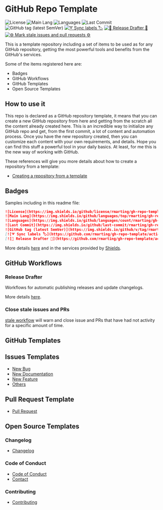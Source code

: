 # GitHub Repo Template

![License](https://img.shields.io/github/license/rmarting/gh-repo-template?style=plastic)
![Main Lang](https://img.shields.io/github/languages/top/rmarting/gh-repo-template)
![Languages](https://img.shields.io/github/languages/count/rmarting/gh-repo-template)
![Last Commit](https://img.shields.io/github/last-commit/rmarting/gh-repo-template)
![GitHub tag (latest SemVer)](https://img.shields.io/github/v/tag/rmarting/gh-repo-template)
[![➰ Sync labels 🏷️](https://github.com/rmarting/gh-repo-template/actions/workflows/sync-labels.yml/badge.svg)](https://github.com/rmarting/gh-repo-template/actions/workflows/sync-labels.yml)
[![🔖 Release Drafter 🔖](https://github.com/rmarting/gh-repo-template/actions/workflows/release-drafter.yml/badge.svg)](https://github.com/rmarting/gh-repo-template/actions/workflows/release-drafter.yml)
[![⚙️ Mark stale issues and pull requests ⚙️](https://github.com/rmarting/gh-repo-template/actions/workflows/stale.yml/badge.svg)](https://github.com/rmarting/gh-repo-template/actions/workflows/stale.yml)

This is a template repository including a set of items to be used as for any GitHub repository,
getting the most powerful tools and benefits from the GitHub's services.

Some of the items registered here are:

* Badges
* GitHub Workflows
* GitHub Templates
* Open Source Templates

## How to use it

This repo is declared as a GitHub repository template, it means that you can create a new GitHub repository
from here and getting from the scratch all the content already created here. This is an incredible way to initialize
any GitHub repo and get, from the first commit, a lot of content and automation process. Once you have the new
repository created, then you can customize each content with your own requirements, and details. Hope you
can find this stuff a powerful tool in your daily basics. At least, for me this is the new way of working with
GitHub.

These references will give you more details about how to create a repository from a template:

* [Creating a repository from a template](https://docs.github.com/en/repositories/creating-and-managing-repositories/creating-a-repository-from-a-template)

## Badges

Samples including in this readme file:

```markdown
![License](https://img.shields.io/github/license/rmarting/gh-repo-template?style=plastic)
![Main Lang](https://img.shields.io/github/languages/top/rmarting/gh-repo-template)
![Languages](https://img.shields.io/github/languages/count/rmarting/gh-repo-template)
![Last Commit](https://img.shields.io/github/last-commit/rmarting/gh-repo-template)
![GitHub tag (latest SemVer)](https://img.shields.io/github/v/tag/rmarting/gh-repo-template)
[![➰ Sync labels 🏷️](https://github.com/rmarting/gh-repo-template/actions/workflows/sync-labels.yml/badge.svg)](https://github.com/rmarting/gh-repo-template/actions/workflows/sync-labels.yml)
[![🔖 Release Drafter 🔖](https://github.com/rmarting/gh-repo-template/actions/workflows/release-drafter.yml/badge.svg)](https://github.com/rmarting/gh-repo-template/actions/workflows/release-drafter.yml)
```

More details [here](https://blog.jromanmartin.io/2023/06/12/Improving-a-gh-repository.html) and in
the services provided by [Shields](https://shields.io/).

## GitHub Workflows

### Release Drafter

Workflows for automatic publishing releases and update changelogs.

More details [here](https://blog.jromanmartin.io/2023/06/12/Improving-a-gh-repository.html).

### Close stale issues and PRs

[stale workflow](./github/workflows/stale.yml) will warn and close issue and PRs that have had not activity for a
specific amount of time.

## GitHub Templates

## Issues Templates

* [New Bug](./.github/ISSUE_TEMPLATE/bug_report.md)
* [New Documentation](./.github/ISSUE_TEMPLATE/documentation.md)
* [New Feature](./.github/ISSUE_TEMPLATE/feature_request.md)
* [Others](./.github/ISSUE_TEMPLATE/housekeeping.md)

## Pull Request Template

* [Pull Request](./.github/pull_request_template.md)

## Open Source Templates

### Changelog

* [Changelog](./CHANGELOG.md)

### Code of Conduct

* [Code of Conduct](./CODE_OF_CONDUCT.md)
* [Contact](./CONTACT.md)

### Contributing

* [Contributing](./CONTRIBUTING.md)
